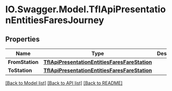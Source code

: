 # IO.Swagger.Model.TflApiPresentationEntitiesFaresJourney
## Properties

Name | Type | Description | Notes
------------ | ------------- | ------------- | -------------
**FromStation** | [**TflApiPresentationEntitiesFaresFareStation**](TflApiPresentationEntitiesFaresFareStation.md) |  | [optional] 
**ToStation** | [**TflApiPresentationEntitiesFaresFareStation**](TflApiPresentationEntitiesFaresFareStation.md) |  | [optional] 

[[Back to Model list]](../README.md#documentation-for-models) [[Back to API list]](../README.md#documentation-for-api-endpoints) [[Back to README]](../README.md)


